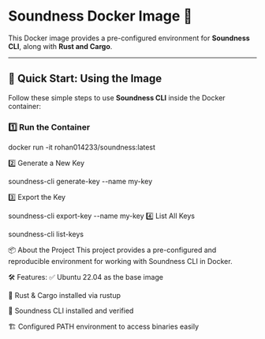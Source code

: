 # Soundness Docker Image 🚀  

This Docker image provides a pre-configured environment for **Soundness CLI**, along with **Rust and Cargo**.  

---

## 🔹 Quick Start: Using the Image  

Follow these simple steps to use **Soundness CLI** inside the Docker container:  

### 1️⃣ Run the Container  

docker run -it rohan014233/soundness:latest

2️⃣ Generate a New Key

soundness-cli generate-key --name my-key

3️⃣ Export the Key


soundness-cli export-key --name my-key
4️⃣ List All Keys


soundness-cli list-keys

📦 About the Project
This project provides a pre-configured and reproducible environment for working with Soundness CLI in Docker.

🛠 Features:
✅ Ubuntu 22.04 as the base image

🔗 Rust & Cargo installed via rustup

🔨 Soundness CLI installed and verified

🏗 Configured PATH environment to access binaries easily
